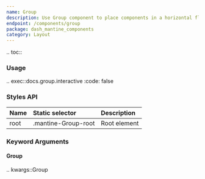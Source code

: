 ```yaml
---
name: Group
description: Use Group component to place components in a horizontal flex container.
endpoint: /components/group
package: dash_mantine_components
category: Layout
---
```


.. toc::

### Usage

.. exec::docs.group.interactive
    :code: false

### Styles API

| Name | Static selector     | Description  |
|:-----|:--------------------|:-------------|
| root | .mantine-Group-root | Root element |

### Keyword Arguments

#### Group

.. kwargs::Group
